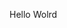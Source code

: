 Hello Wolrd





































































































































































































































































































































































































































































































































































































































































































































































